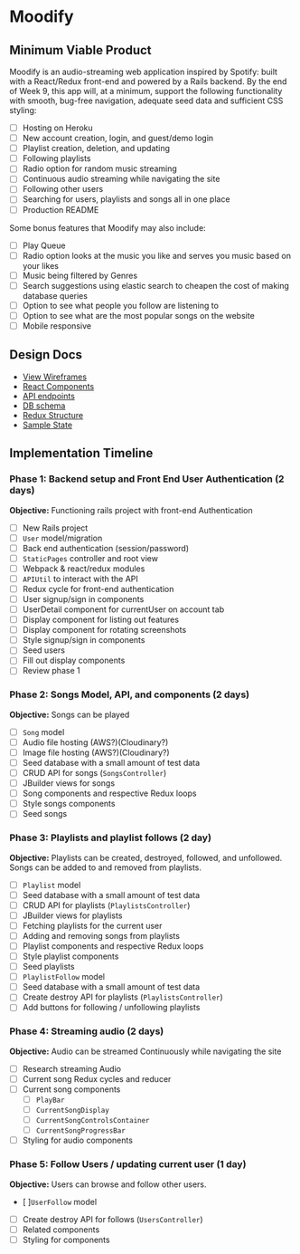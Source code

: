 # Moodify


## Minimum Viable Product

Moodify is an audio-streaming web application inspired by Spotify: built with a React/Redux front-end and powered by a Rails backend.  By the end of Week 9, this app will, at a minimum, support the following functionality with smooth, bug-free navigation, adequate seed data and sufficient CSS styling:

- [ ] Hosting on Heroku
- [ ] New account creation, login, and guest/demo login
- [ ] Playlist creation, deletion, and updating
- [ ] Following playlists
- [ ] Radio option for random music streaming
- [ ] Continuous audio streaming while navigating the site
- [ ] Following other users
- [ ] Searching for users, playlists and songs all in one place
- [ ] Production README

Some bonus features that Moodify may also include:

- [ ] Play Queue
- [ ] Radio option looks at the music you like and serves you music based on your likes
- [ ] Music being filtered by Genres
- [ ] Search suggestions using elastic search to cheapen the cost of making database queries
- [ ] Option to see what people you follow are listening to
- [ ] Option to see what are the most popular songs on the website
- [ ] Mobile responsive

## Design Docs
* [View Wireframes][wireframes]
* [React Components][components]
* [API endpoints][api-endpoints]
* [DB schema][schema]
* [Redux Structure][redux-structure]
* [Sample State][sample-state]

[wireframes]: wireframes
[components]: component-heirarchy.md
[redux-structure]: redux-structure.md
[sample-state]: sample-state.md
[api-endpoints]: api-endpoints.md
[schema]: schema.md

## Implementation Timeline

### Phase 1: Backend setup and Front End User Authentication (2 days)

**Objective:** Functioning rails project with front-end Authentication

- [ ] New Rails project
- [ ] `User` model/migration
- [ ] Back end authentication (session/password)
- [ ] `StaticPages` controller and root view
- [ ] Webpack & react/redux modules
- [ ] `APIUtil` to interact with the API
- [ ] Redux cycle for front-end authentication
- [ ] User signup/sign in components
- [ ] UserDetail component for currentUser on account tab
- [ ] Display component for listing out features
- [ ] Display component for rotating screenshots
- [ ] Style signup/sign in components
- [ ] Seed users
- [ ] Fill out display components
- [ ] Review phase 1

### Phase 2: Songs Model, API, and components (2 days)

**Objective:** Songs can be played

- [ ] `Song` model
- [ ] Audio file hosting (AWS?)(Cloudinary?)
- [ ] Image file hosting (AWS?)(Cloudinary?)
- [ ] Seed database with a small amount of test data
- [ ] CRUD API for songs (`SongsController`)
- [ ] JBuilder views for songs
- [ ] Song components and respective Redux loops
- [ ] Style songs components
- [ ] Seed songs

### Phase 3: Playlists and playlist follows (2 day)

**Objective:** Playlists can be created, destroyed, followed, and unfollowed. Songs can be added to and removed from playlists.

- [ ] `Playlist` model
- [ ] Seed database with a small amount of test data
- [ ] CRUD API for playlists (`PlaylistsController`)
- [ ] JBuilder views for playlists
- [ ] Fetching playlists for the current user
- [ ] Adding and removing songs from playlists
- [ ] Playlist components and respective Redux loops
- [ ] Style playlist components
- [ ] Seed playlists
- [ ] `PlaylistFollow` model
- [ ] Seed database with a small amount of test data
- [ ] Create destroy API for playlists (`PlaylistsController`)
- [ ] Add buttons for following / unfollowing playlists

### Phase 4: Streaming audio (2 days)

**Objective:** Audio can be streamed Continuously while navigating the site
- [ ] Research streaming Audio
- [ ] Current song Redux cycles and reducer
- [ ] Current song components
  - [ ] `PlayBar`
  - [ ] `CurrentSongDisplay`
  - [ ] `CurrentSongControlsContainer`
  - [ ] `CurrentSongProgressBar`
- [ ] Styling for audio components

### Phase 5: Follow Users / updating current user (1 day)

**Objective:** Users can browse and follow other users.

- [ ]`UserFollow` model
- [ ] Create destroy API for follows (`UsersController`)
- [ ] Related components
- [ ] Styling for components
